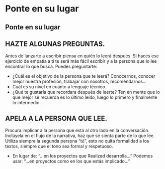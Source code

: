 # Ponte en su lugar

<h2 class="title">Ponte en su lugar</h2>

<h2 class="big-title">HAZTE ALGUNAS PREGUNTAS.</h2>

Antes de lanzarte a escribir piensa en quién lo leerá después. Si haces ese ejercicio de empatía a ti te será más fácil escribir y a la persona que lo lee encontrar lo que busca. Puedes preguntarte:

<ul class="default-list">
  <li>¿Cuál es el objetivo de la persona que te leerá? Conocernos, conocer mejor nuestra profesión, trabajar con nosotros, recomendarnos...</li>
  <li>Cuál es su nivel en cuanto a lenguaje técnico.</li>
  <li>¿Qué te gustaría que recordara después de leerte? Ten en mente que lo que mejor se recuerda es lo último leído, luego lo primero y finalmente lo intermedio.</li>
</ul>

<h2 class="big-title">APELA A LA PERSONA QUE LEE.</h2>

Procura implicar a la persona que está al otro lado en la conversación. Inclúyela en el flujo de la narrativa, haz que se sienta parte de lo que lee. Utiliza siempre la segunda persona “tú”, esto no quita formalidad a los textos, siempre que el tono sea formal y respetuoso.

<ul class="default-list">
  <li>En lugar de: “...en los proyectos que Realized desarrolla…” Podemos usar: “...en proyectos como en los que estás implicado…”</li>
</ul>
